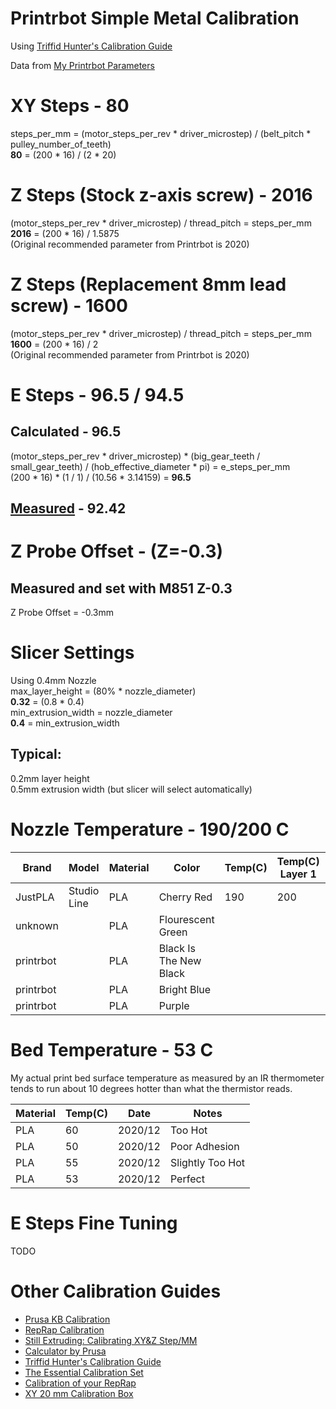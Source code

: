 # Printrbot Simple Metal Calibration
Using [Triffid Hunter's Calibration Guide](https://reprap.org/wiki/Triffid_Hunter%27s_Calibration_Guide)

Data from [My Printrbot Parameters](https://github.com/jdwallace/3d-printing/blob/main/Printrbot%20Simple%20Metal/Printrbot%20Parameters.md)

# XY Steps - 80
 steps_per_mm = (motor_steps_per_rev * driver_microstep) / (belt_pitch * pulley_number_of_teeth)  
 **80** = (200 * 16) / (2 * 20)

# Z Steps (Stock z-axis screw) - 2016
(motor_steps_per_rev * driver_microstep) / thread_pitch = steps_per_mm  
**2016** = (200 * 16) / 1.5875  
(Original recommended parameter from Printrbot is 2020)

# Z Steps (Replacement 8mm lead screw) - 1600
(motor_steps_per_rev * driver_microstep) / thread_pitch = steps_per_mm  
**1600** = (200 * 16) / 2  
(Original recommended parameter from Printrbot is 2020)

# E Steps - 96.5 / 94.5
## Calculated - 96.5
(motor_steps_per_rev * driver_microstep) * (big_gear_teeth / small_gear_teeth) / (hob_effective_diameter * pi) = e_steps_per_mm  
(200 * 16) * (1 / 1) / (10.56 * 3.14159) = **96.5**

## [Measured](https://mattshub.com/blogs/blog/extruder-calibration) - 92.42  


# Z Probe Offset - (Z=-0.3)
## Measured and set with M851 Z-0.3
Z Probe Offset = -0.3mm

# Slicer Settings
Using 0.4mm Nozzle  
max_layer_height = (80% * nozzle_diameter)  
**0.32** = (0.8 * 0.4)  
min_extrusion_width = nozzle_diameter  
**0.4** = min_extrusion_width  

## Typical:
0.2mm layer height  
0.5mm extrusion width (but slicer will select automatically)

# Nozzle Temperature - 190/200 C
| Brand | Model | Material | Color | Temp(C) | Temp(C) Layer 1 | Date | Notes |
|-------|-------|----------|-------|---------|-----------------|------|-------|
|JustPLA|Studio Line|PLA|Cherry Red|190|200|2020/12|Ubis 13|
|unknown||PLA|Flourescent Green||||
|printrbot||PLA|Black Is The New Black||||
|printrbot||PLA|Bright Blue||||
|printrbot||PLA|Purple||||

# Bed Temperature - 53 C
My actual print bed surface temperature as measured by an IR thermometer tends to run about 10 degrees hotter than what the thermistor reads.

| Material | Temp(C) | Date | Notes |
|----------|---------|------|-------|
|PLA|60|2020/12|Too Hot|
|PLA|50|2020/12|Poor Adhesion|
|PLA|55|2020/12|Slightly Too Hot|
|PLA|53|2020/12|Perfect|

# E Steps Fine Tuning

TODO

# Other Calibration Guides
- [Prusa KB Calibration](https://help.prusa3d.com/en/category/calibration_199)
- [RepRap Calibration](https://reprap.org/wiki/Calibration)
- [Still Extruding: Calibrating XY&Z Step/MM](https://youtu.be/wAL9d7FgInk)
- [Calculator by Prusa](http://calculator.josefprusa.cz)
- [Triffid Hunter's Calibration Guide](https://reprap.org/wiki/Triffid_Hunter%27s_Calibration_Guide)
- [The Essential Calibration Set](https://www.thingiverse.com/thing:5573)
- [Calibration of your RepRap](https://sites.google.com/site/repraplogphase/calibration-of-your-reprap)
- [XY 20 mm Calibration Box](https://www.thingiverse.com/thing:298812)